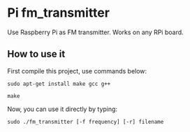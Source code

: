 # Pi fm_transmitter

Use Raspberry Pi as FM transmitter. Works on any RPi board.

## How to use it

First compile this project, use commands below:
```
sudo apt-get install make gcc g++

make
```
Now, you can use it directly by typing:

```
sudo ./fm_transmitter [-f frequency] [-r] filename
```
